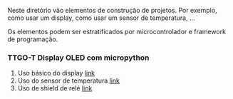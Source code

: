Neste diretório vão elementos de construção de projetos. Por exemplo, como usar um display, como usar um sensor de temperatura, ...

Os elementos podem ser estratificados por microcontrolador e framework de programação.

### TTGO-T Display OLED com micropython

1. Uso básico do display [link](ttgo-oled/ssd1306)
2. Uso do sensor de temperatura  [link](ttgo-oled/ds18b20)
3. Uso de shield de relé [link](ttgo-oled/relay)


